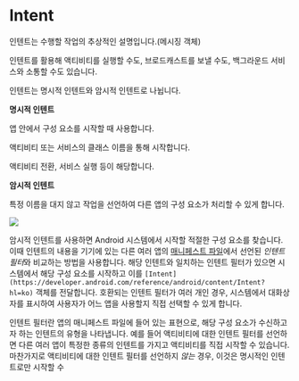 # Intent

인텐트는 수행할 작업의 추상적인 설명입니다.(메시징 객체)

인텐트를 활용해 액티비티를 실행할 수도, 브로드캐스트를 보낼 수도, 백그라운드 서비스와 소통할 수도 있습니다.

인텐트는 명시적 인텐트와 암시적 인텐트로 나뉩니다.

**명시적 인텐트**

앱 안에서 구성 요소를 시작할 때 사용합니다.

액티비티  또는 서비스의 클래스 이름을 통해 시작합니다.

액티비티 전환, 서비스 실행 등이 해당합니다.

**암시적 인텐트**

특정 이름을 대지 않고 작업을 선언하여 다른 앱의 구성 요소가 처리할 수 있게 합니다.



![](https://developer.android.com/images/components/intent-filters_2x.png?hl=ko)

암시적 인텐트를 사용하면 Android 시스템에서 시작할 적절한 구성 요소를 찾습니다. 이때 인텐트의 내용을 기기에 있는 다른 여러 앱의 [매니페스트 파일](https://developer.android.com/guide/topics/manifest/manifest-intro?hl=ko)에서 선언된 *인텐트 필터*와 비교하는 방법을 사용합니다. 해당 인텐트와 일치하는 인텐트 필터가 있으면 시스템에서 해당 구성 요소를 시작하고 이를 `[Intent](https://developer.android.com/reference/android/content/Intent?hl=ko)` 객체를 전달합니다. 호환되는 인텐트 필터가 여러 개인 경우, 시스템에서 대화상자를 표시하여 사용자가 어느 앱을 사용할지 직접 선택할 수 있게 합니다.

인텐트 필터란 앱의 매니페스트 파일에 들어 있는 표현으로, 해당 구성 요소가 수신하고자 하는 인텐트의 유형을 나타냅니다. 예를 들어 액티비티에 대한 인텐트 필터를 선언하면 다른 여러 앱이 특정한 종류의 인텐트를 가지고 액티비티를 직접 시작할 수 있습니다. 마찬가지로 액티비티에 대한 인텐트 필터를 선언하지 *않는* 경우, 이것은 명시적인 인텐트로만 시작할 수
